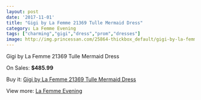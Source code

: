 ```yaml
---
layout: post
date: '2017-11-01'
title: "Gigi by La Femme 21369 Tulle Mermaid Dress"
category: La Femme Evening
tags: ["charming","gigi","dress","prom","dresses"]
image: http://img.princessan.com/25864-thickbox_default/gigi-by-la-femme-21369-tulle-mermaid-dress.jpg
---
```

Gigi by La Femme 21369 Tulle Mermaid Dress

On Sales: **$485.99**
<a href="https://www.princessan.com/en/la-femme-evening/11909-gigi-by-la-femme-21369-tulle-mermaid-dress.html"><amp-img layout="responsive" width="600" height="600" src="//img.princessan.com/25864-thickbox_default/gigi-by-la-femme-21369-tulle-mermaid-dress.jpg" alt="Gigi by La Femme 21369 Tulle Mermaid Dress 0" /></a>
<a href="https://www.princessan.com/en/la-femme-evening/11909-gigi-by-la-femme-21369-tulle-mermaid-dress.html"><amp-img layout="responsive" width="600" height="600" src="//img.princessan.com/25866-thickbox_default/gigi-by-la-femme-21369-tulle-mermaid-dress.jpg" alt="Gigi by La Femme 21369 Tulle Mermaid Dress 1" /></a>
<a href="https://www.princessan.com/en/la-femme-evening/11909-gigi-by-la-femme-21369-tulle-mermaid-dress.html"><amp-img layout="responsive" width="600" height="600" src="//img.princessan.com/25865-thickbox_default/gigi-by-la-femme-21369-tulle-mermaid-dress.jpg" alt="Gigi by La Femme 21369 Tulle Mermaid Dress 2" /></a>

Buy it: [Gigi by La Femme 21369 Tulle Mermaid Dress](https://www.princessan.com/en/la-femme-evening/11909-gigi-by-la-femme-21369-tulle-mermaid-dress.html "Gigi by La Femme 21369 Tulle Mermaid Dress")

View more: [La Femme Evening](https://www.princessan.com/en/29-la-femme-evening "La Femme Evening")